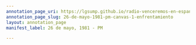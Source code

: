 ```yaml
---
annotation_page_uri: https://lgsump.github.io/radio-venceremos-en-espanol/annotations/26-de-mayo-1981-pm-canvas-1-enfrentamiento.json
annotation_page_slug: 26-de-mayo-1981-pm-canvas-1-enfrentamiento
layout: annotation_page
manifest_label: 26 de mayo, 1981 - PM

---
```

